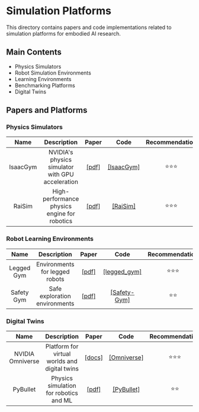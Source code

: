 # Simulation Platforms

This directory contains papers and code implementations related to simulation platforms for embodied AI research.

## Main Contents

- Physics Simulators
- Robot Simulation Environments
- Learning Environments
- Benchmarking Platforms
- Digital Twins

## Papers and Platforms

### Physics Simulators

|Name|Description|Paper|Code|Recommendation|
|:---:|:---:|:---:|:---:|:---:|
|IsaacGym|NVIDIA's physics simulator with GPU acceleration|[[pdf]](https://arxiv.org/abs/2108.10470)|[[IsaacGym]](https://github.com/NVIDIA-Omniverse/IsaacGymEnvs) |⭐️⭐️⭐️|
|RaiSim|High-performance physics engine for robotics|[[pdf]](https://arxiv.org/abs/2011.08924)|[[RaiSim]](https://github.com/raisimTech/raisimLib) |⭐️⭐️⭐️|

### Robot Learning Environments

|Name|Description|Paper|Code|Recommendation|
|:---:|:---:|:---:|:---:|:---:|
|Legged Gym|Environments for legged robots|[[pdf]](https://arxiv.org/abs/2109.11978)|[[legged_gym]](https://github.com/leggedrobotics/legged_gym) |⭐️⭐️⭐️|
|Safety Gym|Safe exploration environments|[[pdf]](https://arxiv.org/abs/1910.09465)|[[Safety-Gym]](https://github.com/openai/safety-gym) |⭐️⭐️|

### Digital Twins

|Name|Description|Paper|Code|Recommendation|
|:---:|:---:|:---:|:---:|:---:|
|NVIDIA Omniverse|Platform for virtual worlds and digital twins|[[docs]](https://docs.omniverse.nvidia.com/)|[[Omniverse]](https://github.com/NVIDIA-Omniverse) |⭐️⭐️⭐️|
|PyBullet|Physics simulation for robotics and ML|[[pdf]](https://arxiv.org/abs/2108.10470)|[[PyBullet]](https://github.com/bulletphysics/bullet3) |⭐️⭐️|